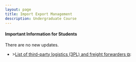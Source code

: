 ```yaml
---
layout: page
title: Import Export Management
description: Undergraduate Course
---
```


<h4>Important Information for Students</h4>
<p>There are no new updates.</p>
<ul>
<li>><a href="https://www.gartner.com/reviews/market/third-party-logistics-worldwide" target="_blank" rel="noopener noreferrer">List of third-party logistics (3PL) and freight forwarders &#x29c9;</a>: </li>
</ul>
